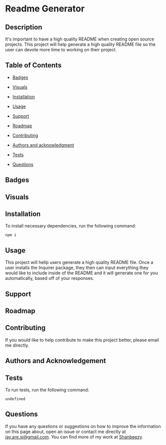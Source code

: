 # Readme Generator


## Description

It's important to have a high quality README when creating open source projects. This project will help generate a high quality README file so the user can devote more time to working on their project.

## Table of Contents

* [Badges](#badges)

* [Visuals](#visuals)

* [Installation](#installation)

* [Usage](#usage)

* [Support](#support)

* [Roadmap](#roadmap)

* [Contributing](#contributing)

* [Authors and acknowledgment](#authorsandacknowledgment)

* [Tests](#tests)

* [Questions](questions)

## Badges

## Visuals

## Installation

To install necessary dependencies, run the following command:

```
npm i
```

## Usage

This project will hellp users generate a high quality README file. Once a user installs the Inquirer package, they then can input everything they would like to include inside of the README and it will generate one for you automatically, based off of your responses.



## Support

## Roadmap

## Contributing

If you would like to help contribute to make this project better, please email me directly.

## Authors and Acknowledgement

## Tests

To run tests, run the following command:

```
undefined
```

## Questions

If you have any questions or suggestions on how to improve the information on this page about, open an issue or contact me directly at jay.are.sj@gmail.com. You can find more of my work at [Shanbeezy](https://github.com/Shanbeezy/).

